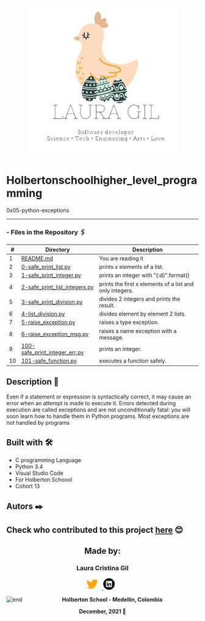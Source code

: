 <p align="center">
  <img src="https://github.com/lacrisy21/README-stuff/blob/main/Logomy.png" width="400"/>
 <br>
 </p>
</p>

# Holbertonschoolhigher_level_programming

0x05-python-exceptions

---
### - Files in the Repository 🖇️

#|Directory|Description
---|---|---
1|[README.md](./README.md)| You are reading it
2|[0-safe_print_list.py](./0-safe_print_list.py)| prints x elements of a list.
3|[1-safe_print_integer.py](./1-safe_print_integer.py)| prints an integer with "{:d}".format()
4|[2-safe_print_list_integers.py](./2-safe_print_list_integers.py)| prints the first x elements of a list and only integers.
5|[3-safe_print_division.py](./3-safe_print_division.py)| divides 2 integers and prints the result.
6|[4-list_division.py](./4-list_division.py)| divides element by element 2 lists.
7|[5-raise_exception.py](./5-raise_exception.py)| raises a type exception.
8|[6-raise_exception_msg.py](./6-raise_exception_msg.py)| raises a name exception with a message.
9|[100-safe_print_integer_err.py](./100-safe_print_integer_err.py)| prints an integer.
10|[101-safe_function.py](./101-safe_function.py)| executes a function safely.

## Description 🚀

Even if a statement or expression is syntactically correct, it may cause an error when an attempt is made to execute it. Errors detected during execution are called exceptions and are not unconditionally fatal: you will soon learn how to handle them in Python programs. Most exceptions are not handled by programs

## Built with 🛠️
- C programming Language
- Python 3.4
- Visual Studio Code
- For Holberton Schoool
- Cohort 13

## Autors ✒️

Check who contributed to this project [here](https://github.com/your/project/contributors)
😊
---
<p align="center">
  <h2 align="center">Made by:</h2>
    <h3 align="center">Laura Cristina Gil</h3>
      <p align="center">
        <a href="https://twitter.com/Laa_Titina" target="_blank">
            <img alt="twitter_page" src="https://github.com/lacrisy21/README-stuff/blob/main/twitter.png" style="float: center; margin-right: 10px" height="30" width="30">
        </a>
        <a href="https://www.linkedin.com/in/lcristinagil/" target="_blank">
            <img alt="linkedin_page" src="https://github.com/lacrisy21/README-stuff/blob/main/LinkedIn.png" style="float: center; margin-right: 10px" height="30"  width="30">
        </a>
      </p>
</p>

<p align="center">
   <img src="https://www.holbertonschool.com/holberton-logo.png"
     alt="end"
     style="float: left; margin-right: 10px;">
</p>
<p align="center">
<b>Holberton School - Medellin, Colombia<b><br>
</p>
<p align="center">
<b>December, 2021 🐔<b>
</p>
